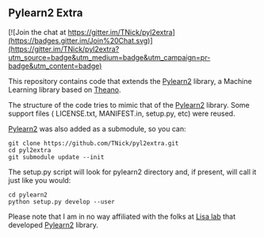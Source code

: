 Pylearn2 Extra
--------------

[![Join the chat at https://gitter.im/TNick/pyl2extra](https://badges.gitter.im/Join%20Chat.svg)](https://gitter.im/TNick/pyl2extra?utm_source=badge&utm_medium=badge&utm_campaign=pr-badge&utm_content=badge)

This repository contains code that extends the [Pylearn2][1] library,
a Machine Learning library based on [Theano][2].

The structure of the code tries to mimic that of the
[Pylearn2][1] library. Some support files (
LICENSE.txt, MANIFEST.in, setup.py, etc) were reused.

[Pylearn2][1] was also added as a submodule, so you can:

    git clone https://github.com/TNick/pyl2extra.git
    cd pyl2extra
    git submodule update --init

The setup.py script will look for pylearn2 directory and, if present,
will call it just like you would:

    cd pylearn2
    python setup.py develop --user

Please note that I am in no way affiliated with
the folks at [Lisa lab][3] that developed [Pylearn2][1] library.



  [1]: https://github.com/lisa-lab/pylearn2 "Pylearn2 GitHub repository"
  [2]: https://github.com/Theano/Theano "Theano - define, optimize, and evaluate mathematical expressions"
  [3]: http://www.iro.umontreal.ca/~lisa/ "Laboratoire d’Informatique des Systèmes Adaptatifs"
